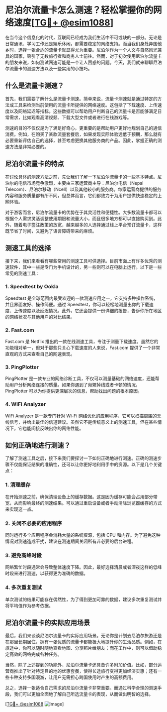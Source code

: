 # 尼泊尔流量卡怎么测速？轻松掌握你的网络速度[[TG💪+ @esim1088](https://t.me/s/esim1088)]

在当今这个信息化的时代，互联网已经成为我们生活中不可或缺的一部分。无论是日常通讯、学习工作还是娱乐休闲，都需要稳定的网络支持。而当我们身处异国他乡时，选择一张合适的流量卡就显得尤为重要。尼泊尔作为一个人文与自然风光兼具的国家，吸引了无数旅行者和商务人士前往。然而，对于初次使用尼泊尔流量卡的朋友来说，如何测试网速可能是一个让人困惑的问题。今天，我们就来聊聊尼泊尔流量卡的测速方法以及一些实用的小技巧。

## 什么是流量卡测速？

首先，我们需要了解什么是流量卡测速。简单来说，流量卡测速就是通过特定的方法或工具来检测当前使用的流量卡所提供的网络速度。这包括了下载速度、上传速度以及网络延迟等指标。这些数据可以帮助用户判断自己的流量卡是否能够满足日常需求，比如观看高清视频、下载大型文件或者进行在线游戏等。

测速的目的不仅仅是为了满足好奇心，更重要的是帮助用户更好地规划自己的通信消费。例如，在购买了某款流量套餐后，如果发现实际体验远低于预期，那么就有必要重新评估自己的选择，甚至考虑更换其他服务商的产品。因此，掌握正确的测速方法是非常必要的。

## 尼泊尔流量卡的特点

在讨论具体的测速方法之前，先让我们了解一下尼泊尔流量卡的一些基本特点。尼泊尔的电信市场竞争激烈，主要由三家运营商主导：尼泊尔电信（Nepal Telecom）、尼泊尔移动（Ncell）以及其他较小的服务商。每家运营商提供的服务内容和服务质量都有所不同，但总体而言，它们都致力于为用户提供快速稳定的上网体验。

对于游客而言，尼泊尔流量卡的优势在于其灵活性和便捷性。大多数流量卡都可以根据个人需求灵活调整使用期限和流量大小，而且很多地方都可以直接购买到。此外，随着电子签注政策的放宽，越来越多的人选择通过线上平台预订流量卡，这样既节省了时间，又避免了语言障碍带来的麻烦。

## 测速工具的选择

接下来，我们来看看有哪些常用的测速工具可供选择。目前市面上有许多优秀的测速软件，其中一些是专门为手机设计的，另一些则可以在电脑上运行。以下是一些常见的测速工具：

### 1. Speedtest by Ookla
Speedtest 是全球范围内最受欢迎的一款测速应用之一，它支持多种操作系统，并且界面友好、操作简便。通过 Speedtest，你可以轻松地测量出你的下载速度、上传速度以及延迟情况。此外，它还会提供一份详细的报告，告诉你所在地区的网络状况与其他用户的对比结果。

### 2. Fast.com
Fast.com 是 Netflix 推出的一款在线测速工具，专注于测量下载速度。虽然它的功能相对单一，但对于那些只关心下载速度的人来说，Fast.com 提供了一个非常直观的方式来查看自己的网速表现。

### 3. PingPlotter
PingPlotter 是一款专业的网络诊断工具，不仅可以测量基础的网络速度，还能帮助用户分析网络连接的质量。如果你遇到了频繁掉线或者卡顿的情况，PingPlotter 可以为你提供更深层次的信息，帮助找出问题的根本原因。

### 4. WiFi Analyzer
WiFi Analyzer 是一款专门针对 Wi-Fi 网络优化的应用程序，它可以扫描周围的无线信号，并给出最佳的信道建议。虽然它不是传统意义上的测速工具，但在某些情况下，它也能间接反映出你的网络性能。

## 如何正确地进行测速？

了解了测速工具之后，接下来我们要探讨一下如何正确地进行测速。正确的测速步骤不仅能保证结果的准确性，还可以让你更好地利用手中的资源。以下是几个关键点：

### 1. 清理缓存
在开始测速之前，确保清理设备上的缓存数据。这是因为缓存可能会占用部分带宽，从而影响最终的测速结果。可以通过重启设备或者手动清除浏览器缓存的方式来实现这一点。

### 2. 关闭不必要的应用程序
同时运行多个应用程序会消耗大量的系统资源，包括 CPU 和内存。为了避免这种情况对测速造成干扰，建议在测速期间关闭所有非必要的后台进程。

### 3. 避免高峰时段
网络繁忙时段通常会导致整体速度下降。因此，最好选择清晨或者深夜这样的低峰时段来进行测速，以获得更为准确的数据。

### 4. 多次重复测试
单次测试的结果可能存在偶然性，为了得到更加可靠的数据，建议多次重复测试并将平均值作为参考依据。

## 尼泊尔流量卡的实际应用场景

最后，我们来谈谈尼泊尔流量卡的实际应用场景。无论你是计划去尼泊尔旅游还是在那里长期居住，拥有一张优质的流量卡都能极大地提升你的生活品质。例如，在旅途中，你可以随时随地查看地图、分享照片给朋友；而在工作中，则可以借助稳定高效的网络完成各种任务。

当然，除了上述提到的功能外，尼泊尔流量卡还具备许多附加价值。比如，部分运营商推出了针对特定目的地的优惠套餐，使得长途旅行变得更加经济实惠；还有一些卡种支持多国漫游，让用户无需担心跨国使用时产生的高额费用。

总之，选择一张适合自己需求的尼泊尔流量卡非常重要。而通过科学合理的测速手段，我们可以更加全面地了解自己所选流量卡的表现，从而做出明智的选择。

[[TG💪+ @esim1088](https://t.me/s/esim1088) ![Image](https://i.postimg.cc/4NQfJmqS/Snipaste-2025-05-13-00-14-12.png)]